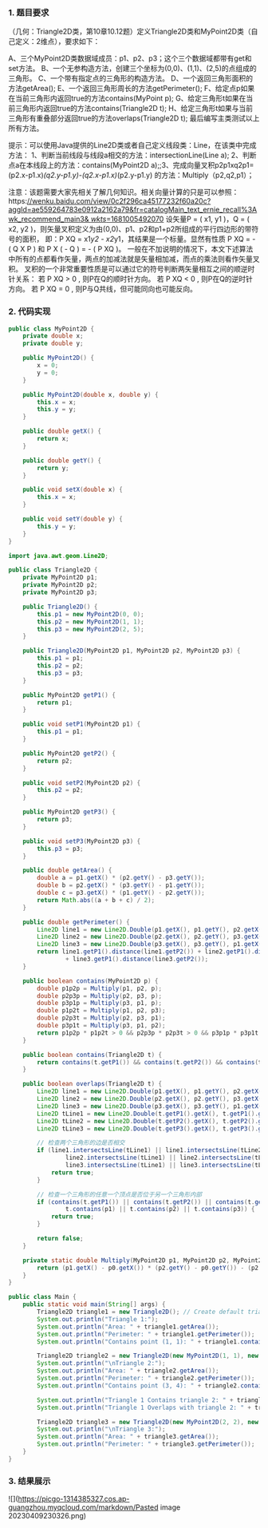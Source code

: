 ### 1. 题目要求

（几何：Triangle2D类，第10章10.12题）定义Triangle2D类和MyPoint2D类（自己定义：2维点），要求如下：

A、三个MyPoint2D类数据域成员：p1、p2、p3；这个三个数据域都带有get和set方法。
B、一个无参构造方法，创建三个坐标为(0,0)、(1,1)、(2,5)的点组成的三角形。
C、一个带有指定点的三角形的构造方法。
D、一个返回三角形面积的方法getArea();
E、一个返回三角形周长的方法getPerimeter();
F、给定点p如果在当前三角形内返回true的方法contains(MyPoint p);
G、给定三角形t如果在当前三角形内返回true的方法contains(Triangle2D t);
H、给定三角形t如果与当前三角形有重叠部分返回true的方法overlaps(Triangle2D t);
最后编写主类测试以上所有方法。

提示：可以使用Java提供的Line2D类或者自己定义线段类：Line，在该类中完成方法：
1、判断当前线段与线段a相交的方法：intersectionLine(Line a);
2、判断点a在本线段上的方法：contains(MyPoint2D a);;3、完成向量叉积p2p1xq2p1=(p2.x-p1.x)*(q2.y-p1.y)-(q2.x-p1.x)*(p2.y-p1.y)
的方法：Multiply（p2,q2,p1）；

注意：该题需要大家先相关了解几何知识。相关向量计算的只是可以参照：https:[](https://wenku.baidu.com/view/ae559264783e0912a2162a79.html)[//wenku.baidu.com/view/0c2f296ca45177232f60a20c?aggId=ae559264783e0912a2162a79&fr=catalogMain_text_ernie_recall%3Awk_recommend_main3&
_wkts_=1681005492070](https://wenku.baidu.com/view/0c2f296ca45177232f60a20c?aggId=ae559264783e0912a2162a79&fr=catalogMain_text_ernie_recall%3Awk_recommend_main3&_wkts_=1681005492070)
设矢量P = ( x1, y1 )，Q = ( x2, y2 )，则矢量叉积定义为由(0,0)、p1、p2和p1+p2所组成的平行四边形的带符号的面积，
即：P XQ = x1*y2 - x2*y1，其结果是一个标量。显然有性质 P XQ = - ( Q X P ) 和 P X ( - Q ) = - ( P XQ )。
一般在不加说明的情况下，本文下述算法中所有的点都看作矢量，两点的加减法就是矢量相加减，而点的乘法则看作矢量叉积。
叉积的一个非常重要性质是可以通过它的符号判断两矢量相互之间的顺逆时针关系： 若 P XQ > 0 , 则P在Q的顺时针方向。 若 P XQ <
0 , 则P在Q的逆时针方向。 若 P XQ = 0 , 则P与Q共线，但可能同向也可能反向。

### 2. 代码实现

```java
public class MyPoint2D {
    private double x;
    private double y;

    public MyPoint2D() {
        x = 0;
        y = 0;
    }

    public MyPoint2D(double x, double y) {
        this.x = x;
        this.y = y;
    }

    public double getX() {
        return x;
    }

    public double getY() {
        return y;
    }

    public void setX(double x) {
        this.x = x;
    }

    public void setY(double y) {
        this.y = y;
    }
}

import java.awt.geom.Line2D;

public class Triangle2D {
    private MyPoint2D p1;
    private MyPoint2D p2;
    private MyPoint2D p3;

    public Triangle2D() {
        this.p1 = new MyPoint2D(0, 0);
        this.p2 = new MyPoint2D(1, 1);
        this.p3 = new MyPoint2D(2, 5);
    }

    public Triangle2D(MyPoint2D p1, MyPoint2D p2, MyPoint2D p3) {
        this.p1 = p1;
        this.p2 = p2;
        this.p3 = p3;
    }

    public MyPoint2D getP1() {
        return p1;
    }

    public void setP1(MyPoint2D p1) {
        this.p1 = p1;
    }

    public MyPoint2D getP2() {
        return p2;
    }

    public void setP2(MyPoint2D p2) {
        this.p2 = p2;
    }

    public MyPoint2D getP3() {
        return p3;
    }

    public void setP3(MyPoint2D p3) {
        this.p3 = p3;
    }

    public double getArea() {
        double a = p1.getX() * (p2.getY() - p3.getY());
        double b = p2.getX() * (p3.getY() - p1.getY());
        double c = p3.getX() * (p1.getY() - p2.getY());
        return Math.abs((a + b + c) / 2);
    }

    public double getPerimeter() {
        Line2D line1 = new Line2D.Double(p1.getX(), p1.getY(), p2.getX(), p2.getY());
        Line2D line2 = new Line2D.Double(p2.getX(), p2.getY(), p3.getX(), p3.getY());
        Line2D line3 = new Line2D.Double(p3.getX(), p3.getY(), p1.getX(), p1.getY());
        return line1.getP1().distance(line1.getP2()) + line2.getP1().distance(line2.getP2())
                + line3.getP1().distance(line3.getP2());
    }

    public boolean contains(MyPoint2D p) {
        double p1p2p = Multiply(p1, p2, p);
        double p2p3p = Multiply(p2, p3, p);
        double p3p1p = Multiply(p3, p1, p);
        double p1p2t = Multiply(p1, p2, p3);
        double p2p3t = Multiply(p2, p3, p1);
        double p3p1t = Multiply(p3, p1, p2);
        return p1p2p * p1p2t > 0 && p2p3p * p2p3t > 0 && p3p1p * p3p1t > 0;
    }

    public boolean contains(Triangle2D t) {
        return contains(t.getP1()) && contains(t.getP2()) && contains(t.getP3());
    }

    public boolean overlaps(Triangle2D t) {
        Line2D line1 = new Line2D.Double(p1.getX(), p1.getY(), p2.getX(), p2.getY());
        Line2D line2 = new Line2D.Double(p2.getX(), p2.getY(), p3.getX(), p3.getY());
        Line2D line3 = new Line2D.Double(p3.getX(), p3.getY(), p1.getX(), p1.getY());
        Line2D tLine1 = new Line2D.Double(t.getP1().getX(), t.getP1().getY(), t.getP2().getX(), t.getP2().getY());
        Line2D tLine2 = new Line2D.Double(t.getP2().getX(), t.getP2().getY(), t.getP3().getX(), t.getP3().getY());
        Line2D tLine3 = new Line2D.Double(t.getP3().getX(), t.getP3().getY(), t.getP1().getX(), t.getP1().getY());

        // 检查两个三角形的边是否相交
        if (line1.intersectsLine(tLine1) || line1.intersectsLine(tLine2) || line1.intersectsLine(tLine3) ||
                line2.intersectsLine(tLine1) || line2.intersectsLine(tLine2) || line2.intersectsLine(tLine3) ||
                line3.intersectsLine(tLine1) || line3.intersectsLine(tLine2) || line3.intersectsLine(tLine3)) {
            return true;
        }

        // 检查一个三角形的任意一个顶点是否位于另一个三角形内部
        if (contains(t.getP1()) || contains(t.getP2()) || contains(t.getP3()) ||
                t.contains(p1) || t.contains(p2) || t.contains(p3)) {
            return true;
        }

        return false;
    }

    private static double Multiply(MyPoint2D p1, MyPoint2D p2, MyPoint2D p0) {
        return (p1.getX() - p0.getX()) * (p2.getY() - p0.getY()) - (p2.getX() - p0.getX()) * (p1.getY() - p0.getY());
    }
}

public class Main {
    public static void main(String[] args) {
        Triangle2D triangle1 = new Triangle2D(); // Create default triangle
        System.out.println("Triangle 1:");
        System.out.println("Area: " + triangle1.getArea());
        System.out.println("Perimeter: " + triangle1.getPerimeter());
        System.out.println("Contains point (1, 1): " + triangle1.contains(new MyPoint2D(1, 1)));

        Triangle2D triangle2 = new Triangle2D(new MyPoint2D(1, 1), new MyPoint2D(4, 5), new MyPoint2D(2, 8));
        System.out.println("\nTriangle 2:");
        System.out.println("Area: " + triangle2.getArea());
        System.out.println("Perimeter: " + triangle2.getPerimeter());
        System.out.println("Contains point (3, 4): " + triangle2.contains(new MyPoint2D(3, 4)));

        System.out.println("Triangle 1 Contains triangle 2: " + triangle1.contains(triangle2));
        System.out.println("Triangle 1 Overlaps with triangle 2: " + triangle1.overlaps(triangle2));

        Triangle2D triangle3 = new Triangle2D(new MyPoint2D(2, 2), new MyPoint2D(3, 3), new MyPoint2D(4, 4));
        System.out.println("\nTriangle 3:");
        System.out.println("Area: " + triangle3.getArea());
        System.out.println("Perimeter: " + triangle3.getPerimeter());
    }
}
```

### 3. 结果展示

![](https://picgo-1314385327.cos.ap-guangzhou.myqcloud.com/markdown/Pasted image 20230409230326.png)